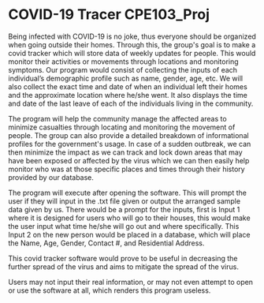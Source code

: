 # COVID-19 Tracer CPE103_Proj

Being infected with COVID-19 is no joke, thus everyone should be organized when going outside their homes. Through this, the group's goal is to make a covid tracker which will store data of weekly updates for people.  This would monitor their activities or movements through locations and monitoring symptoms. Our program would consist of collecting the inputs of each individual’s demographic profile such as name, gender, age, etc. We will also collect the exact time and date of when an individual left their homes and the approximate location where he/she went. It also displays the time and date of the last leave of each of the individuals living in the community.


The program will help the community manage the affected areas to minimize casualties through locating and monitoring the movement of people. The group can also provide a detailed breakdown of informational profiles for the government's usage.  In case of a sudden outbreak, we can then minimize the impact as we can track and lock down areas that may have been exposed or affected by the virus which we can then easily help monitor who was at those specific places and times through their history provided by our database.


The program will execute after opening the software. This will prompt the user if they will input in the .txt file given or output the arranged sample data given by us. There would be a prompt for the inputs, first is Input 1 where it is designed for users who will go to their houses, this would make the user input what time he/she will go out and where specifically. This Input 2 on the new person would be placed in a database, which will place the Name, Age, Gender, Contact #, and Residential Address.


This covid tracker software would prove to be useful in decreasing the further spread of the virus and aims to mitigate the spread of the virus.

Users may not input their real information, or may not even attempt to open or use the software at all, which renders this program useless. 
